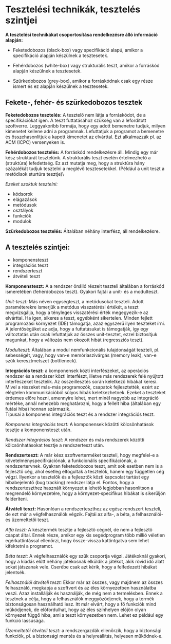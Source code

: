 # Tesztelési technikák, tesztelés szintjei

**A tesztelési technikákat csoportosítása rendelkezésre álló információ alapján:**
- Feketedobozos (black-box) vagy specifikáció alapú, amikor a specifikáció alapján készülnek a tesztesetek.

- Fehérdobozos (white-box) vagy strukturális teszt, amikor a forráskód alapján készülnek a tesztesetek.

- Szürkedobozos (grey-box), amikor a forráskódnak csak egy része ismert és ez alapján készülnek a tesztesetek.

## Fekete-, fehér- és szürkedobozos tesztek

**Feketedobozos tesztelés:** A tesztelő nem látja a forráskódot, de a specifikációkat igen. A teszt futtatásához szükség van a lefordított szoftverre. Leggyakoribb formája, hogy egy adott bemenetre tudjuk, milyen kimenetet kellene adni a programnak. Lefuttatjuk a programot a bemenetre és összehasonlítjuk a kapott kimenetet az elvárttal. Ezt alkalmazzák pl. az ACM (ICPC) versenyeken is. 

**Fehérdobozos tesztelés:** A forráskód rendelkezésre áll. Mindig egy már kész struktúrát tesztelünk. A strukturális teszt esetén értelmezhető a (struktúra) lefedettség. Ez azt mutatja meg, hogy a struktúra hány százalékát tudjuk tesztelni a meglévő tesztesetekkel. (Például a unit teszt a metódisok sturtúra tesztje)\

*Ezeket szoktuk tesztelni:*
- kódsorok
- elágazások
- metódusok
- osztályok
- funkciók
- modulok

**Szürkedobozos tesztelés:** Általában néhány interfész, áll rendelkezésre.

## A tesztelés szintjei:
- komponensteszt
- integrációs teszt
- rendszerteszt
- átvételi teszt

**Komponensteszt:** A a rendszer önálló részeit teszteli általában a forráskód ismeretében (fehérdobozos teszt). Gyakori fajtái a unit- és a modulteszt.

*Unit-teszt:* Más néven egységteszt, a metódusokat teszteli. Adott paraméterekre ismerjük a metódus visszatérési értékét, a teszt megvizsgálja, hogy a tényleges visszatérési érték megegyezik-e az elvárttal. Ha igen, sikeres a teszt, egyébként sikertelen. Minden fejlett programozási környezet (IDE) támogatja, azaz egyszerű ilyen teszteket írni. A jelentőségüket az adja, hogy a futtatásukat is támogatják, így egy változtatás után csak lefuttatjuk az összes unit-tesztet, ezzel biztosítjuk magunkat, hogy a változás nem okozott hibát (regressziós teszt). 

*Modulteszt:* Általában a modul nemfunkcionális tulajdonságát teszteli, pl. sebességét, vagy, hogy van-e memóriaszivárgás (memory leak), van-e szűk keresztmetszet (bottleneck).

**Integrációs teszt:** a komponensek közti interfészeket, az operációs rendszer és a rendszer közti interfészt, illetve más rendszerek felé nyújtott interfészeket tesztelik. Az összeillesztés során keletkező hibákat keresi. Mivel a részeket más-más programozók, csapatok fejlesztették, ezért az elégtelen kommunikációból súlyos hibák keletkezhetnek. Ezeket a teszteket érdemes előre hozni, amennyire lehet, mert minél nagyobb az integráció mértéke, annál nehezebb meghatározni, hogy a fellelt hiba (általában egy futási hiba) honnan származik.\
Típusai a komponens integrációs teszt és a rendszer integrációs teszt.

*Komponens integrációs teszt:* A komponensek közötti kölcsönhatások tesztje a komponensteszt után.

*Rendszer integrációs teszt:* A rendszer és más rendszerek közötti kölcsönhatásokat tesztje a rendszerteszt után.

**Rendszerteszt:** A már kész szoftverterméket teszteli, hogy megfelel-e a követelményspecifikációnak, a funkcionális specifikációnak, a rendszertervnek. Gyakran feketedobozos teszt, amit sok esetben nem is a fejlesztő cég, ahol esetleg elfogultak a tesztelők, hanem egy független cég végzi. Ilyenkor a tesztelők és a fejlesztők közti kapcsolat tartást egy hibabejelentő (bug tracking) rendszer látja el. Fontos, hogy a rendszerteszthez használt környezet a lehető legjobban hasonlítson a megrendelő környezetére, hogy a környezet-specifikus hibákat is sikerüljön felderíteni.

**Átváteli teszt:** Hasonlóan a rendszerteszthez az egész rendszert teszteli, de ezt már a végfelhasználók végzik. Fajtái az alfa-, a béta, a felhasználói- és üzemeltetői teszt.

*Alfa teszt:* A késztermék tesztje a fejlesztő cégnél, de nem a fejlesztő csapat által. Ennek része, amikor egy kis segédprogram több millió véletlen egérkattintással ellenőrzi, hogy össze-vissza kattintgatva sem lehet kifektetni a programot. 

*Béta teszt:* A végfelhasználók egy szűk csoportja végzi. Játékoknál gyakori, hogy a kiadás előtt néhány játékosnak elküldik a játékot, akik rövid idő alatt sokat játszanak vele. Cserébe csak azt kérik, hogy a felfedezett hibákat jelentsék.

*Felhasználói átvételi teszt:* Ekkor már az összes, vagy majdnem az összes felhasználó, megkapja a szoftvert és az éles környezetben használatba veszi. Azaz installálják és használják, de még nem a termelésben. Ennek a tesztnek a célja, hogy a felhasználók meggyőződjenek, hogy a termék biztonságosan használható lesz. Itt már elvárt, hogy a fő funkciók mind működjenek, de előfordulhat, hogy az éles színhelyen előjön olyan környezet függő hiba, ami a teszt környezetben nem. Lehet ez például egy funkció lassúsága.

*Üzemeltetői átvételi teszt:* a rendszergazdák ellenőrzik, hogy a biztonsági funkciók, pl. a biztonsági mentés és a helyreállítás, helyesen működnek-e.